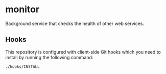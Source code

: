# monitor

Background service that checks the health of other web services.

## Hooks

This repository is configured with client-side Git hooks which you need to install by running the following command:

```bash
./hooks/INSTALL
```

